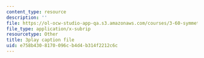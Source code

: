 ```yaml
---
content_type: resource
description: ''
file: https://ol-ocw-studio-app-qa.s3.amazonaws.com/courses/3-60-symmetry-structure-and-tensor-properties-of-materials-fall-2005/e758b4308170096cb4d4b314f2212c6c_aWdqvyhzzIY.srt
file_type: application/x-subrip
resourcetype: Other
title: 3play caption file
uid: e758b430-8170-096c-b4d4-b314f2212c6c
---
```

